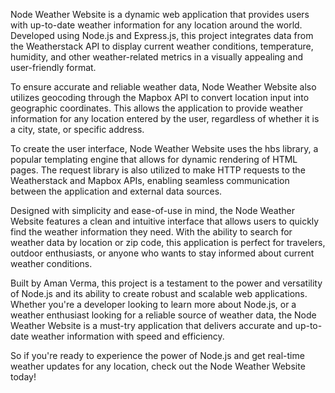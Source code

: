 Node Weather Website is a dynamic web application that provides users with up-to-date weather information for any location around the world. Developed using Node.js and Express.js, this project integrates data from the Weatherstack API to display current weather conditions, temperature, humidity, and other weather-related metrics in a visually appealing and user-friendly format.

To ensure accurate and reliable weather data, Node Weather Website also utilizes geocoding through the Mapbox API to convert location input into geographic coordinates. This allows the application to provide weather information for any location entered by the user, regardless of whether it is a city, state, or specific address.

To create the user interface, Node Weather Website uses the hbs library, a popular templating engine that allows for dynamic rendering of HTML pages. The request library is also utilized to make HTTP requests to the Weatherstack and Mapbox APIs, enabling seamless communication between the application and external data sources.

Designed with simplicity and ease-of-use in mind, the Node Weather Website features a clean and intuitive interface that allows users to quickly find the weather information they need. With the ability to search for weather data by location or zip code, this application is perfect for travelers, outdoor enthusiasts, or anyone who wants to stay informed about current weather conditions.

Built by Aman Verma, this project is a testament to the power and versatility of Node.js and its ability to create robust and scalable web applications. Whether you're a developer looking to learn more about Node.js, or a weather enthusiast looking for a reliable source of weather data, the Node Weather Website is a must-try application that delivers accurate and up-to-date weather information with speed and efficiency.

So if you're ready to experience the power of Node.js and get real-time weather updates for any location, check out the Node Weather Website today!

